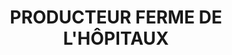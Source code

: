 ---
title: "PRODUCTEUR FERME DE L'HÔPITAUX"
url: /beaulon/producteur-ferme-de-lhopitaux/
shop: Hofladen
---